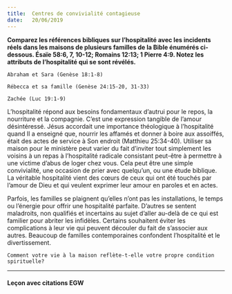```yaml
---
title:  Centres de convivialité contagieuse
date:   20/06/2019
---
```


**Comparez les références bibliques sur l’hospitalité avec les incidents réels dans les maisons de plusieurs familles de la Bible énumérés ci-dessous. Ésaïe 58:6, 7, 10-12; Romains 12:13; 1 Pierre 4:9. Notez les attributs de l’hospitalité qui se sont révélés.**

`Abraham et Sara (Genèse 18:1-8)`

`Rébecca et sa famille (Genèse 24:15-20, 31-33)`

`Zachée (Luc 19:1-9)`

L’hospitalité répond aux besoins fondamentaux d’autrui pour le repos, la nourriture et la compagnie. C’est une expression tangible de l’amour désintéressé. Jésus accordait une importance théologique à l’hospitalité quand Il a enseigné que, nourrir les affamés et donner à boire aux assoiffés, était des actes de service à Son endroit (Matthieu 25:34-40). Utiliser sa maison pour le ministère peut varier du fait d’inviter tout simplement les voisins à un repas à l’hospitalité radicale consistant peut-être à permettre à une victime d’abus de loger chez vous. Cela peut être une simple convivialité, une occasion de prier avec quelqu’un, ou une étude biblique. La véritable hospitalité vient des cœurs de ceux qui ont été touchés par l’amour de Dieu et qui veulent exprimer leur amour en paroles et en actes.

Parfois, les familles se plaignent qu’elles n’ont pas les installations, le temps ou l’énergie pour offrir une hospitalité parfaite. D’autres se sentent maladroits, non qualifiés et incertains au sujet d’aller au-delà de ce qui est familier pour abriter les infidèles. Certains souhaitent éviter les complications à leur vie qui peuvent découler du fait de s’associer aux autres. Beaucoup de familles contemporaines confondent l’hospitalité et le divertissement.

`Comment votre vie à la maison reflète-t-elle votre propre condition spirituelle?`

---

#### Leçon avec citations EGW